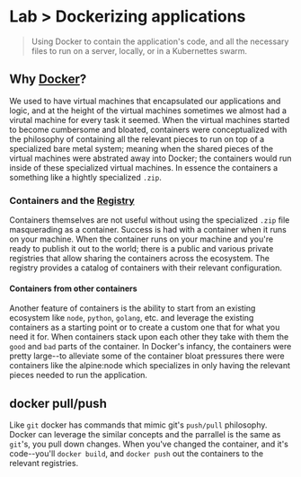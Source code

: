 # Lab > Dockerizing applications

> Using Docker to contain the application's code, and all the necessary files to run on a server, locally, or in a Kubernettes swarm.

## Why [Docker](https://docs.docker.com)?

We used to have virtual machines that encapsulated our applications and logic, and at the height of the virtual machines sometimes we almost had a virutal machine for every task it seemed.  When the virtual machines started to become cumbersome and bloated, containers were conceptualized with the philosophy of containing all the relevant pieces to run on top of a specialized bare metal system; meaning when the shared pieces of the virtual machines were abstrated away into Docker; the containers would run inside of these specialized virtual machines.  In essence the containers a something like a hightly specialized `.zip`.

### Containers and the [Registry](https://hub.docker.com)

Containers themselves are not useful without using the specialized `.zip` file masquerading as a container.  Success is had with a container when it runs on your machine.  When the container runs on your machine and you're ready to publish it out to the world; there is a public and various private registries that allow sharing the containers across the ecosystem.  The registry provides a catalog of containers with their relevant configuration.

#### Containers from other containers

Another feature of containers is the ability to start from an existing ecosystem like `node`, `python`, `golang`, etc. and leverage the existing containers as a starting point or to create a custom one that for what you need it for. When containers stack upon each other they take with them the `good` and `bad` parts of the container.  In Docker's infancy, the containers were pretty large--to alleviate some of the container bloat pressures there were containers like the alpine:node which specializes in only having the relevant pieces needed to run the application.

## docker pull/push

Like `git` docker has commands that mimic git's `push/pull` philosophy.  Docker can leverage the similar concepts and the parrallel is the same as `git`'s, you pull down changes.  When you've changed the container, and it's code--you'll `docker build`, and `docker push` out the containers to the relevant registries.
